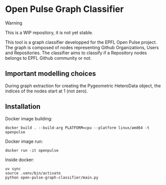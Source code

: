 # Open Pulse Graph Classifier

> [!WARNING]
> This is a WIP repository, it is not yet stable.

This tool is a graph classifier developped for the EPFL Open Pulse project. The graph is composed of nodes representing Github Organizations, Users and Repositories. The classifier aims to classify if a Repository nodes belongs to EPFL Github community or not.

## Important modelling choices

During graph extraction for creating the Pygeometric HeteroData object, the indices of the nodes start at 1 (not zero).

## Installation

Docker image building:

```
docker build . --build-arg PLATFORM=cpu --platform linux/amd64 -t openpulse
```

Docker image run:

```
docker run -it openpulse
```

Inside docker:
```
uv sync
source .venv/bin/activate
python open-pulse-graph-classifier/main.py
```
